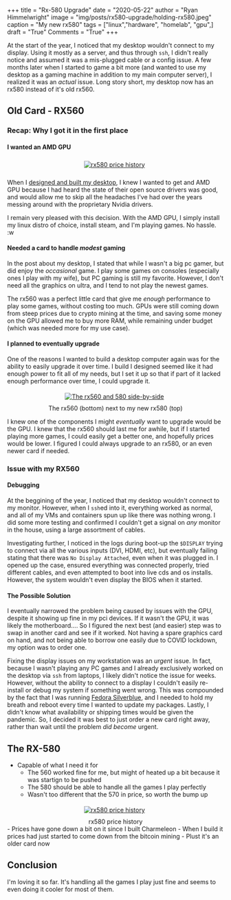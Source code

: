 +++
title  = "Rx-580 Upgrade"
date   = "2020-05-22"
author = "Ryan Himmelwright"
image  = "img/posts/rx580-upgrade/holding-rx580.jpeg"
caption = "My new rx580"
tags   = ["linux","hardware", "homelab", "gpu",]
draft  = "True"
Comments = "True"
+++

At the start of the year, I noticed that my desktop wouldn't connect to my
display. Using it mostly as a server, and thus through `ssh`, I didn't really
notice and assumed it was a mis-plugged cable or a config issue. A few months
later when I started to game a bit more (and wanted to use my desktop as a
gaming machine in addition to my main computer server), I realized it was an
*actual* issue. Long story short, my desktop now has an rx580 instead of it's
old rx560.

<!--more-->

## Old Card - RX560
### Recap: Why I got it in the first place
#### I wanted an AMD GPU
<center>
<a href="/img/posts/rx580-upgrade/amd_radeon_logo.png">
<img alt="rx580 price history" src="/img/posts/rx580-upgrade/amd_radeon_logo.png" style="max-width: 100%; padding: 5px 15px 10px 10px"/></a>
</center>

When I [designed and built my desktop](/post/charmeleon-desktop-design/), I
knew I wanted to get and AMD GPU because I had heard the state of their open
source drivers was good, and would allow me to skip all the headaches I've had
over the years messing around with the proprietary Nvidia drivers.

I remain very pleased with this decision. With the AMD GPU, I simply install my
linux distro of choice, install steam, and I'm playing games. No hassle. :w

#### Needed a card to handle *modest* gaming
In the post about my desktop, I stated that while I wasn't a big pc gamer, but
did enjoy the *occasional* game. I play some games on consoles (especially ones
I play with my wife), but PC gaming is still my favorite. However, I don't need
all the graphics on ultra, and I tend to not play the newest games.

The rx560 was a perfect little card that give me *enough* performance to play
some games, without costing too much. GPUs were still coming down from steep
prices due to crypto mining at the time, and saving some money on the GPU
allowed me to buy more RAM, while remaining under budget (which was needed more
for my use case).


#### I planned to eventually upgrade

One of the reasons I wanted to build a desktop computer again was for
the ability to easily upgrade it over time. I build I designed seemed like it
had enough power to fit all of my needs, but I set it up so that if part of it
lacked enough performance over time, I could upgrade it.

<center>
<a href="/img/posts/rx580-upgrade/side-by-side-photo.jpeg">
<img alt="The rx560 and 580 side-by-side" src="/img/posts/rx580-upgrade/side-by-side-photo.jpeg" style="max-width: 100%; padding: 5px 15px 10px 10px"/></a>
<div class="caption">The rx560 (bottom) next to my new rx580 (top)</div>
</center>

I knew one of the components I might *eventually* want to upgrade would be the
GPU. I knew that the rx560 should last me for awhile, but if I started playing
more games, I could easily get a better one, and hopefully prices would be
lower. I figured I could always upgrade to an rx580, or an even newer card if
needed.

### Issue with my RX560
#### Debugging
At the beggining of the year, I noticed that my desktop wouldn't connect to my
monitor. However, when I `ssh`ed into it, everything worked as normal, and all
of my VMs and containers spun up like there was nothing wrong. I did some more
testing and confirmed I couldn't get a signal on *any* monitor in the house,
using a large assortment of cables.

Investigating further, I noticed in the logs during boot-up the `$DISPLAY`
trying to connect via all the various inputs (DVI, HDMI, etc), but eventually
failing stating that there was `No Display Attached`, even when it was plugged
in. I opened up the case, ensured everything was connected properly, tried
different cables, and even attempted to boot into live cds and os installs.
However, the system wouldn't even display the BIOS when it started.

#### The Possible Solution
I eventually narrowed the problem being caused by issues with the GPU, despite
it showing up fine in my pci devices. If it wasn't the GPU, it was likely the
motherboard.... So I figured the next best (and easier) step was to swap in
another card and see if it worked. Not having a spare graphics card on hand,
and not being able to borrow one easily due to COVID lockdown, my option was to
order one.

Fixing the display issues on my workstation was an *urgent* issue. In fact,
because I wasn't playing any PC games and I already exclusively worked on the
desktop via `ssh` from laptops, I likely didn't notice the issue for weeks.
However, without the ability to connect to a display I couldn't easily
re-install or debug my system if something went wrong. This was compounded by
the fact that I was running [Fedora Silverblue](), and I needed to hold my
breath and reboot every time I wanted to update my packages. Lastly, I didn't
know what availability or shipping times would be given the pandemic. So, I
decided it was best to just order a new card right away, rather than wait until
the problem *did become* urgent.

## The RX-580
- Capable of what I need it for
	- The 560 worked fine for me, but might of heated up a bit because it was startign to be pushed
	- The 580 should be able to handle all the games I play perfectly
    - Wasn't too different that the 570 in price, so worth the bump up

<center>
<a href="/img/posts/rx580-upgrade/rx580-price-history.png">
<img alt="rx580 price history" src="/img/posts/rx580-upgrade/rx580-price-history.png" style="max-width: 100%; padding: 5px 15px 10px 10px"/></a>
<div class="caption">rx580 price history</div>
</center>
- Prices have gone down a bit on it since I built Charmeleon
	- When I build it prices had just started to come down from the bitcoin mining
	- Plust it's an older card now


## Conclusion

I'm loving it so far. It's handling all the games I play just fine and seems to
even doing it cooler for most of them.


